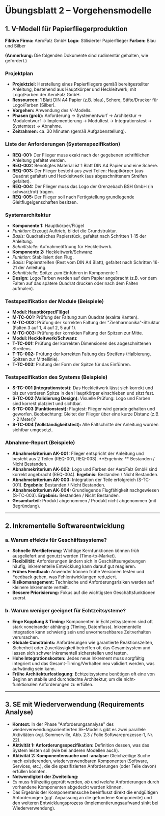 # Übungsblatt 2 – Vorgehensmodelle

## 1. V-Modell für Papierfliegerproduktion

**Fiktive Firma:** AeroFalz GmbH
**Logo:** Stilisierter Papierflieger
**Farben:** Blau und Silber

**(Anmerkung:** Die folgenden Dokumente sind rudimentär gehalten, wie gefordert.)

### Projektplan

* **Projektziel:** Herstellung eines Papierfliegers gemäß bereitgestellter Anleitung, bestehend aus Hauptkörper und
  Heckleitwerk, mit Logo/Farben der AeroFalz GmbH.
* **Ressourcen:** 1 Blatt DIN A4 Papier (z.B. blau), Schere, Stifte/Drucker für Logo/Farben (Silber).
* **Vorgehen:** Anwendung des V-Modells.
* **Phasen (grob):** Anforderung -> Systementwurf -> Architektur -> Modulentwurf -> Implementierung -> Modultest ->
  Integrationstest -> Systemtest -> Abnahme.
* **Zeitrahmen:** ca. 30 Minuten (gemäß Aufgabenstellung).

### Liste der Anforderungen (Systemspezifikation)

* **REQ-001:** Der Flieger muss exakt nach der gegebenen schriftlichen Anleitung gefaltet werden.
* **REQ-002:** Benötigtes Material ist 1 Blatt DIN A4 Papier und eine Schere.
* **REQ-003:** Der Flieger besteht aus zwei Teilen: Hauptkörper (aus Quadrat gefaltet) und Heckleitwerk (aus
  abgeschnittenem Streifen gefaltet).
* **REQ-004:** Der Flieger muss das Logo der Grenzebach BSH GmbH (in schwarz/rot) tragen.
* **REQ-005:** Der Flieger soll nach Fertigstellung grundlegende Gleitflugeigenschaften besitzen.

### Systemarchitektur

* **Komponente 1:** Hauptkörper/Flügel
* *Funktion:* Erzeugt Auftrieb, bildet die Grundstruktur.
* *Basis:* Quadratisches Papierstück, gefaltet nach Schritten 1-15 der Anleitung.
* *Schnittstelle:* Aufnahmeöffnung für Heckleitwerk.
* **Komponente 2:** Heckleitwerk/Schwanz
* *Funktion:* Stabilisiert den Flug.
* *Basis:* Papierstreifen (Rest vom DIN A4 Blatt), gefaltet nach Schritten 16-21 der Anleitung.
* *Schnittstelle:* Spitze zum Einführen in Komponente 1.
* **Design:** Logo/Farben werden auf dem Papier angebracht (z.B. vor dem Falten auf das spätere Quadrat drucken oder
  nach dem Falten aufmalen).

### Testspezifikation der Module (Beispiele)

* **Modul: Hauptkörper/Flügel**
* **M-TC-001:** Prüfung der Faltung zum Quadrat (exakte Kanten).
* **M-TC-002:** Prüfung der korrekten Faltung der "Ziehharmonika"-Struktur (Falten 3 auf 1, 4 auf 2, 5 auf 1).
* **M-TC-003:** Prüfung der korrekten Faltung der Spitzen zur Mitte.
* **Modul: Heckleitwerk/Schwanz**
* **T-TC-001:** Prüfung der korrekten Dimensionen des abgeschnittenen Streifens.
* **T-TC-002:** Prüfung der korrekten Faltung des Streifens (Halbierung, Spitzen zur Mittellinie).
* **T-TC-003:** Prüfung der Form der Spitze für das Einführen.

### Testspezifikation des Systems (Beispiele)

* **S-TC-001 (Integrationstest):** Das Heckleitwerk lässt sich korrekt und bis zur vorderen Spitze in den Hauptkörper
  einschieben und sitzt fest.
* **S-TC-002 (Validierung Design):** Visuelle Prüfung: Logo und Farben sind korrekt platziert und sichtbar.
* **S-TC-003 (Funktionstest):** Flugtest: Flieger wird gerade gehalten und geworfen. Beobachtung: Gleitet der Flieger
  über eine kurze Distanz (z.B. > 2 Meter)?
* **S-TC-004 (Vollständigkeitstest):** Alle Faltschritte der Anleitung wurden sichtbar umgesetzt.

### Abnahme-Report (Beispiele)

* **Abnahmekriterium AK-001:** Flieger entspricht der Anleitung und besteht aus 2 Teilen (REQ-001, REQ-003). **Ergebnis:
  ** Bestanden / Nicht Bestanden.
* **Abnahmekriterium AK-002:** Logo und Farben der AeroFalz GmbH sind korrekt angebracht (REQ-004). **Ergebnis:**
  Bestanden / Nicht Bestanden.
* **Abnahmekriterium AK-003:** Integration der Teile erfolgreich (S-TC-001). **Ergebnis:** Bestanden / Nicht Bestanden.
* **Abnahmekriterium AK-004:** Grundlegende Flugfähigkeit nachgewiesen (S-TC-003). **Ergebnis:** Bestanden / Nicht
  Bestanden.
* **Gesamturteil:** Produkt abgenommen / Produkt nicht abgenommen (mit Begründung).

---

## 2. Inkrementelle Softwareentwicklung

### a. Warum effektiv für Geschäftssysteme?

* **Schnelle Wertlieferung:** Wichtige Kernfunktionen können früh ausgeliefert und genutzt werden (Time-to-Market).
* **Flexibilität:** Anforderungen ändern sich in Geschäftsumgebungen häufig; inkrementelle Entwicklung kann darauf gut
  reagieren.
* **Frühes Feedback:** Anwender können frühe Versionen testen und Feedback geben, was Fehlentwicklungen reduziert.
* **Risikomanagement:** Technische und Anforderungsrisiken werden auf kleinere Inkremente verteilt.
* **Bessere Priorisierung:** Fokus auf die wichtigsten Geschäftsfunktionen zuerst.

### b. Warum weniger geeignet für Echtzeitsysteme?

* **Enge Kopplung & Timing:** Komponenten in Echtzeitsystemen sind oft stark voneinander abhängig (Timing, Datenfluss).
  Inkrementelle Integration kann schwierig sein und unvorhersehbares Zeitverhalten verursachen.
* **Globale Constraints:** Anforderungen wie garantierte Reaktionszeiten, Sicherheit oder Zuverlässigkeit betreffen oft
  das Gesamtsystem und lassen sich schwer inkrementell sicherstellen und testen.
* **Hohe Integrationskosten:** Jedes neue Inkrement muss sorgfältig integriert und das Gesamt-Timing/Verhalten neu
  validiert werden, was aufwändig sein kann.
* **Frühe Architekturfestlegung:** Echtzeitsysteme benötigen oft eine von Beginn an stabile und durchdachte Architektur,
  um die nicht-funktionalen Anforderungen zu erfüllen.

---

## 3. SE mit Wiederverwendung (Requirements Analyse)

* **Kontext:** In der Phase "Anforderungsanalyse" des wiederverwendungsorientierten SE-Modells gibt es zwei parallele
  Aktivitäten (vgl. Sommerville, Abb. 2.3 / Folie Softwareprozesse-1, Nr. 22).
* **Aktivität 1: Anforderungsspezifikation:** Definition dessen, was das System leisten soll (wie bei anderen Modellen
  auch).
* **Aktivität 2: Komponentensuche und -analyse:** Gleichzeitige Suche nach existierenden, wiederverwendbaren
  Komponenten (Software, Services, etc.), die die spezifizierten Anforderungen (oder Teile davon) erfüllen könnten.
* **Notwendigkeit der Zweiteilung:**
* Es muss frühzeitig geprüft werden, *ob* und *welche* Anforderungen durch vorhandene Komponenten abgedeckt werden
  können.
* Das Ergebnis der Komponentensuche beeinflusst direkt die endgültigen Anforderungen (ggf. Anpassung an die gefundene
  Komponente) und den weiteren Entwicklungsprozess (Implementierungsaufwand sinkt bei Wiederverwendung).
